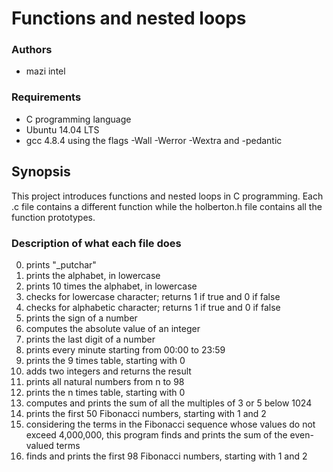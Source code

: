 
# Functions and nested loops

### Authors

* mazi intel

### Requirements

* C programming language
* Ubuntu 14.04 LTS
* gcc 4.8.4 using the flags -Wall -Werror -Wextra and -pedantic

## Synopsis

This project introduces functions and nested loops in C programming. Each .c file contains a different function while the holberton.h file contains all the function prototypes.

### Description of what each file does
0. prints "_putchar"
1. prints the alphabet, in lowercase
2. prints 10 times the alphabet, in lowercase
3. checks for lowercase character; returns 1 if true and 0 if false
4. checks for alphabetic character; returns 1 if true and 0 if false
5. prints the sign of a number
6. computes the absolute value of an integer
7. prints the last digit of a number
8. prints every minute starting from 00:00 to 23:59
9. prints the 9 times table, starting with 0
10. adds two integers and returns the result
11. prints all natural numbers from n to 98
100. prints the n times table, starting with 0
101. computes and prints the sum of all the multiples of 3 or 5 below 1024
102. prints the first 50 Fibonacci numbers, starting with 1 and 2
103. considering the terms in the Fibonacci sequence whose values do not exceed 4,000,000, this program finds and prints the sum of the even-valued terms
104. finds and prints the first 98 Fibonacci numbers, starting with 1 and 2
